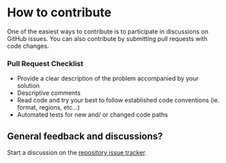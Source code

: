 # How to contribute

One of the easiest ways to contribute is to participate in discussions on GitHub issues. You can also contribute by submitting pull requests with code changes.

### Pull Request Checklist
* Provide a clear description of the problem accompanied by your solution
* Descriptive comments
* Read code and try your best to follow established code conventions (ie. format, regions, etc...)
* Automated tests for new and/ or changed code paths

## General feedback and discussions?
Start a discussion on the [repository issue tracker](https://github.com/AndcultureCode/AndcultureCode.CSharp.Extensions/issues).